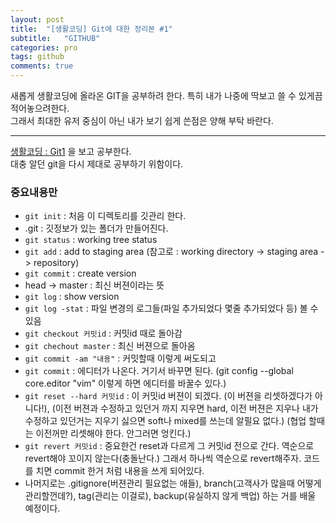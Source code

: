 ```yaml
---
layout: post
title:  "[생활코딩] Git에 대한 정리본 #1"
subtitle:   "GITHUB"
categories: pro
tags: github
comments: true
---
```


새롭게 생활코딩에 올라온 GIT을 공부하려 한다. 특히 내가 나중에 딱보고 쓸 수 있게끔 적어놓으려한다.  
그래서 최대한 유저 중심이 아닌 내가 보기 쉽게 쓴점은 양해 부탁 바란다.

---


[생활코딩 : Git1](https://opentutorials.org/course/3837) 을 보고 공부한다.  
대충 알던 git을 다시 제대로 공부하기 위함이다.
  
  
### 중요내용만
- ```git init``` : 처음 이 디렉토리를 깃관리 한다.
- .git : 깃정보가 있는 폴더가 만들어진다.
- ```git status``` : working tree status
- ```git add``` : add to staging area (참고로 : working directory -> staging area -> repository)
- ```git commit``` : create version
- head -> master : 최신 버젼이라는 뜻
- ```git log``` : show version
- ```git log -stat``` : 파일 변경의 로그들(파일 추가되었다 몇줄 추가되었다 등) 볼 수 있음
- ```git checkout 커밋id``` : 커밋id 때로 돌아감
- ```git chechout master``` : 최신 버젼으로 돌아옴
- ```git commit -am "내용"``` : 커밋할때 이렇게 써도되고
- ```git commit``` : 에디터가 나온다. 거기서 바꾸면 된다. (git config --global core.editor "vim" 이렇게 하면 에디터를 바꿀수 있다.)
- ```git reset --hard 커밋id``` : 이 커밋id 버젼이 되겠다. (이 버젼을 리셋하겠다가 아니다!), (이전 버젼과 수정하고 있던거 까지 지우면 hard, 이전 버젼은 지우나 내가 수정하고 있던거는 지우기 싫으면 soft나 mixed를 쓰는데 알필요 없다.) (협업 할때는 이전꺼만 리셋해야 한다. 안그러면 엉킨다.)
- ```git revert 커밋id``` : 중요한건 reset과 다르게 그 커밋id 전으로 간다. 역순으로 revert해야 꼬이지 않는다(충돌난다.) 그래서 하나씩 역순으로 revert해주자. 코드를 치면 commit 한거 처럼 내용을 쓰게 되어있다.
- 나머지로는 .gitignore(버젼관리 필요없는 애들), branch(고객사가 많을때 어떻게 관리할껀데?), tag(관리는 이걸로), backup(유실하지 않게 백업) 하는 거를 배울 예정이다.
